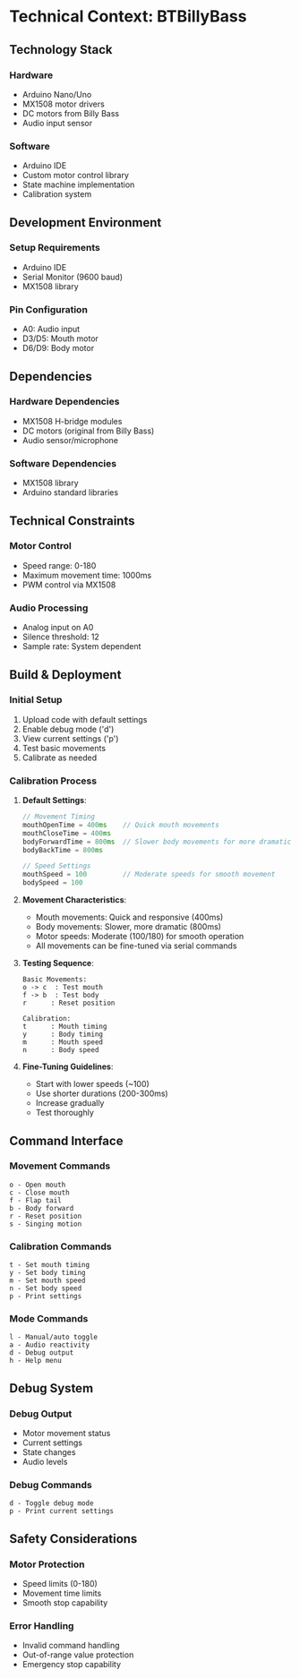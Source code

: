 # Technical Context: BTBillyBass

## Technology Stack

### Hardware
- Arduino Nano/Uno
- MX1508 motor drivers
- DC motors from Billy Bass
- Audio input sensor

### Software
- Arduino IDE
- Custom motor control library
- State machine implementation
- Calibration system

## Development Environment

### Setup Requirements
- Arduino IDE
- Serial Monitor (9600 baud)
- MX1508 library

### Pin Configuration
- A0: Audio input
- D3/D5: Mouth motor
- D6/D9: Body motor

## Dependencies

### Hardware Dependencies
- MX1508 H-bridge modules
- DC motors (original from Billy Bass)
- Audio sensor/microphone

### Software Dependencies
- MX1508 library
- Arduino standard libraries

## Technical Constraints

### Motor Control
- Speed range: 0-180
- Maximum movement time: 1000ms
- PWM control via MX1508

### Audio Processing
- Analog input on A0
- Silence threshold: 12
- Sample rate: System dependent

## Build & Deployment

### Initial Setup
1. Upload code with default settings
2. Enable debug mode ('d')
3. View current settings ('p')
4. Test basic movements
5. Calibrate as needed

### Calibration Process

1. **Default Settings**:
   ```cpp
   // Movement Timing
   mouthOpenTime = 400ms    // Quick mouth movements
   mouthCloseTime = 400ms
   bodyForwardTime = 800ms  // Slower body movements for more dramatic effect
   bodyBackTime = 800ms
   
   // Speed Settings
   mouthSpeed = 100         // Moderate speeds for smooth movement
   bodySpeed = 100
   ```

2. **Movement Characteristics**:
   - Mouth movements: Quick and responsive (400ms)
   - Body movements: Slower, more dramatic (800ms)
   - Motor speeds: Moderate (100/180) for smooth operation
   - All movements can be fine-tuned via serial commands

2. **Testing Sequence**:
   ```
   Basic Movements:
   o -> c  : Test mouth
   f -> b  : Test body
   r      : Reset position
   
   Calibration:
   t      : Mouth timing
   y      : Body timing
   m      : Mouth speed
   n      : Body speed
   ```

3. **Fine-Tuning Guidelines**:
   - Start with lower speeds (~100)
   - Use shorter durations (200-300ms)
   - Increase gradually
   - Test thoroughly

## Command Interface

### Movement Commands
```
o - Open mouth
c - Close mouth
f - Flap tail
b - Body forward
r - Reset position
s - Singing motion
```

### Calibration Commands
```
t - Set mouth timing
y - Set body timing
m - Set mouth speed
n - Set body speed
p - Print settings
```

### Mode Commands
```
l - Manual/auto toggle
a - Audio reactivity
d - Debug output
h - Help menu
```

## Debug System

### Debug Output
- Motor movement status
- Current settings
- State changes
- Audio levels

### Debug Commands
```
d - Toggle debug mode
p - Print current settings
```

## Safety Considerations

### Motor Protection
- Speed limits (0-180)
- Movement time limits
- Smooth stop capability

### Error Handling
- Invalid command handling
- Out-of-range value protection
- Emergency stop capability
